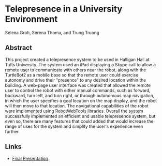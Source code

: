 # Telepresence in a University Environment
Selena Groh, Serena Thoma, and Trung Truong

## Abstract
This project created a telepresence system to be used in Halligan Hall at Tufts University.  The system used an iPad displaying a Skype call to allow a remote user to communicate with others near the robot, along with the TurtleBot2 as a mobile base so that the remote user could exercise autonomy and drive their "presence" to any desired location within the building.  A web-page user interface was created that allowed the remote user to control the robot with either manual commands, such as forward, backward, turn left, and turn right, or through autonomous map navigation, in which the user specifies a goal location on the map display, and the robot will then move to that location.  The navigational capabilities of the robot were implemented using RobotWebTools libraries. Overall the system successfully implemented an efficient and usable telepresence system, but even so, there are many features that could added that would increase the range of uses for the system and simplify the user's experience even further.

## Links
* [Final Presentation](https://tinyurl.com/tuftstelepresencepresentation)